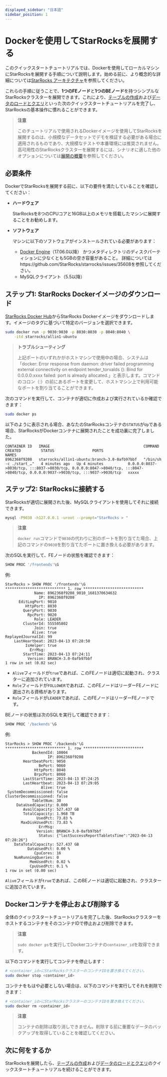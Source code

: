 ```yaml
---
displayed_sidebar: "日本語"
sidebar_position: 1
---
```


# Dockerを使用してStarRocksを展開する

このクイックスタートチュートリアルでは、Dockerを使用してローカルマシンにStarRocksを展開する手順について説明します。始める前に、より概念的な詳細については[StarRocks アーキテクチャ](../introduction/Architecture.md)を参照してください。

これらの手順に従うことで、**1つのFEノード**と**1つのBEノード**を持つシンプルなStarRocksクラスターを展開できます。これにより、[テーブルの作成](../quick_start/Create_table.md)および[データのロードとクエリ](../quick_start/Import_and_query.md)といった次のクイックスタートチュートリアルを完了し、StarRocksの基本操作に慣れることができます。

> **注意**
>
> このチュートリアルで使用されるDockerイメージを使用してStarRocksを展開するのは、小規模なデータセットでデモを検証する必要がある場合に適用されるものであり、大規模なテストや本番環境には推奨されません。高可用性のStarRocksクラスターを展開するには、シナリオに適した他のオプションについては[展開の概要](../deployment/deployment_overview.md)を参照してください。

## 必要条件

DockerでStarRocksを展開する前に、以下の要件を満たしていることを確認してください：

- **ハードウェア**

  StarRocksを8つのCPUコアと16GB以上のメモリを搭載したマシンに展開することをお勧めします。

- **ソフトウェア**

  マシンに以下のソフトウェアがインストールされている必要があります：

  - [Docker Engine](https://docs.docker.com/engine/install/)（17.06.0以降） かつメタディレクトリのディスクパーティションに少なくとも5GBの空き容量があること。 詳細についてはhttps://github.com/StarRocks/starrocks/issues/35608を参照してください。
  - MySQLクライアント（5.5以降）

## ステップ1: StarRocks Dockerイメージのダウンロード

[StarRocks Docker Hub](https://hub.docker.com/r/starrocks/allin1-ubuntu/tags)からStarRocks Dockerイメージをダウンロードします。イメージのタグに基づいて特定のバージョンを選択できます。

```Bash
sudo docker run -p 9030:9030 -p 8030:8030 -p 8040:8040 \
    -itd starrocks/allin1-ubuntu
```

> **トラブルシューティング**
>
> 上記ポートのいずれかがホストマシンで使用中の場合、システムは「docker: Error response from daemon: driver failed programming external connectivity on endpoint tender_torvalds (): Bind for 0.0.0.0:xxxx failed: port is already allocated.」と表示します。コマンドのコロン（:）の前にあるポートを変更して、ホストマシン上で利用可能なポートを割り当てることができます。

次のコマンドを実行して、コンテナが適切に作成および実行されているか確認できます：

```Bash
sudo docker ps
```

以下のように表示される場合、あなたのStarRocksコンテナの`STATUS`が`Up`である場合、StarRocksがDockerコンテナに展開されたことを成功裏に完了しました。

```Plain
CONTAINER ID   IMAGE                                          COMMAND                  CREATED         STATUS                 PORTS                                                                                                                             NAMES
8962368f9208   starrocks/allin1-ubuntu:branch-3.0-0afb97bbf   "/bin/sh -c ./start_…"   4 minutes ago   Up 4 minutes           0.0.0.0:8037->8030/tcp, :::8037->8030/tcp, 0.0.0.0:8047->8040/tcp, :::8047->8040/tcp, 0.0.0.0:9037->9030/tcp, :::9037->9030/tcp   xxxxx
```

## ステップ2: StarRocksに接続する

StarRocksが適切に展開された後、MySQLクライアントを使用してそれに接続できます。

```Bash
mysql -P9030 -h127.0.0.1 -uroot --prompt="StarRocks > "
```

> **注意**
>
> `docker run`コマンドで`9030`の代わりに別のポートを割り当てた場合、上記のコマンドの`9030`を割り当てたポートに置き換える必要があります。

次のSQLを実行して、FEノードの状態を確認できます：

```SQL
SHOW PROC '/frontends'\G
```

例:

```Plain
StarRocks > SHOW PROC '/frontends'\G
*************************** 1. row ***************************
             Name: 8962368f9208_9010_1681370634632
               IP: 8962368f9208
      EditLogPort: 9010
         HttpPort: 8030
        QueryPort: 9030
          RpcPort: 9020
             Role: LEADER
        ClusterId: 555505802
             Join: true
            Alive: true
ReplayedJournalId: 99
    LastHeartbeat: 2023-04-13 07:28:50
         IsHelper: true
           ErrMsg: 
        StartTime: 2023-04-13 07:24:11
          Version: BRANCH-3.0-0afb97bbf
1 row in set (0.02 sec)
```

- `Alive`フィールドが`true`であれば、このFEノードは適切に起動され、クラスターに追加されています。
- `Role`フィールドが`FOLLOWER`であれば、このFEノードはリーダーFEノードに選出される資格があります。
- `Role`フィールドが`LEADER`であれば、このFEノードはリーダーFEノードです。

BEノードの状態は次のSQLを実行して確認できます：

```SQL
SHOW PROC '/backends'\G
```

例:

```Plain
StarRocks > SHOW PROC '/backends'\G
*************************** 1. row ***************************
            BackendId: 10004
                   IP: 8962368f9208
        HeartbeatPort: 9050
               BePort: 9060
             HttpPort: 8040
             BrpcPort: 8060
        LastStartTime: 2023-04-13 07:24:25
        LastHeartbeat: 2023-04-13 07:29:05
                Alive: true
 SystemDecommissioned: false
ClusterDecommissioned: false
            TabletNum: 30
     DataUsedCapacity: 0.000 
        AvailCapacity: 527.437 GB
        TotalCapacity: 1.968 TB
              UsedPct: 73.83 %
       MaxDiskUsedPct: 73.83 %
               ErrMsg: 
              Version: BRANCH-3.0-0afb97bbf
               Status: {"lastSuccessReportTabletsTime":"2023-04-13 07:28:26"}
    DataTotalCapacity: 527.437 GB
          DataUsedPct: 0.00 %
             CpuCores: 16
    NumRunningQueries: 0
           MemUsedPct: 0.02 %
           CpuUsedPct: 0.1 %
1 row in set (0.00 sec)
```

`Alive`フィールドが`true`であれば、このBEノードは適切に起動され、クラスターに追加されています。

## Dockerコンテナを停止および削除する

全体のクイックスタートチュートリアルを完了した後、StarRocksクラスターをホストするコンテナをそのコンテナIDで停止および削除できます。

> **注意**
>
> `sudo docker ps`を実行してDockerコンテナの`container_id`を取得できます。

以下のコマンドを実行してコンテナを停止します：

```Bash
# <container_id>にStarRocksクラスターのコンテナIDを置き換えてください。
sudo docker stop <container_id>
```

コンテナをもはや必要としない場合は、以下のコマンドを実行してそれを削除できます：

```Bash
# <container_id>にStarRocksクラスターのコンテナIDを置き換えてください。
sudo docker rm <container_id>
```

> **注意**
>
> コンテナの削除は取り消しできません。削除する前に重要なデータのバックアップを取得していることを確認してください。

## 次に何をするか

StarRocksを展開したら、[テーブルの作成](../quick_start/Create_table.md)および[データのロードとクエリ](../quick_start/Import_and_query.md)のクイックスタートチュートリアルを続けることができます。